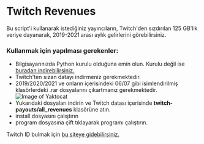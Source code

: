 # Twitch Revenues

Bu script'i kullanarak istediğiniz yayıncıların, Twitch'den sızdırılan 125 GB'lik veriye dayanarak, 2019-2021 arası aylık gelirlerini görebilirsiniz. 

### Kullanmak için yapılması gerekenler:
* Bilgisayarınızda Python kurulu olduğuna emin olun. Kurulu değil ise [buradan indirebilirsiniz.](https://www.python.org/downloads/)
* Twitch'ten sızan datayı indirmeniz gerekmektedir.
* 2019/2020/2021 ve onların içerisindeki 06/07 gibi isimlendirilmiş klasörlerdeki .rar dosyalarını çıkartmanız gerekmektedir.
![Image of Yaktocat](https://github.com/eraykirkpinar/twitch_revenues/image1.png)
* Yukarıdaki dosyaları indirin ve Twitch datası içerisinde **twitch-payouts/all_revenues** klasörüne atın.
* install dosyasını çalıştırın
* program dosyasına çift tıklayarak programı çalıştırın.

Twitch ID bulmak için [bu siteye gidebilirsiniz.](https://www.streamweasels.com/support/convert-twitch-username-to-user-id/)
